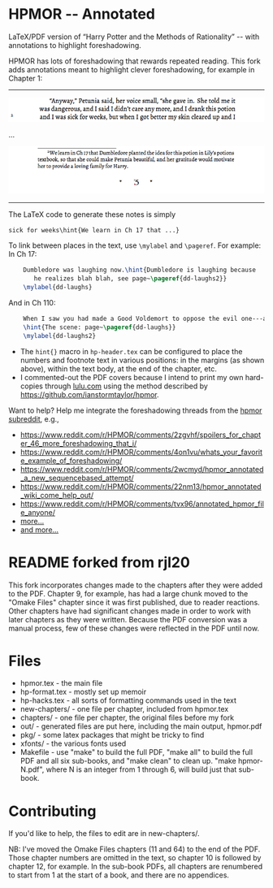 HPMOR -- Annotated
===================

LaTeX/PDF version of “Harry Potter and the Methods of Rationality” -- with annotations to highlight foreshadowing.

HPMOR has lots of foreshadowing that rewards repeated reading. This fork adds annotations meant to highlight clever foreshadowing, for example in Chapter 1:

---

![Foreshadowing text](Pictures/foreshadow-ex1.png)

...

![Foreshadowing footnote](Pictures/foreshadow-ex2.png)

---

The LaTeX code to generate these notes is simply

    sick for weeks\hint{We learn in Ch 17 that ...}

To link between places in the text, use `\mylabel` and `\pageref`. For example: In Ch 17:

```latex
    Dumbledore was laughing now.\hint{Dumbledore is laughing because 
       he realizes blah blah, see page~\pageref{dd-laughs2}}
    \mylabel{dd-laughs}
```

And in Ch 110: 

```latex
    When I saw you had made a Good Voldemort to oppose the evil one---ah, how I laughed!
    \hint{The scene: page~\pageref{dd-laughs}}
    \mylabel{dd-laughs2}
```

- The `hint{}` macro in `hp-header.tex` can be configured to place the numbers and footnote text in various positions: in the margins (as shown above), within the text body, at the end of the chapter, etc.
- I commented-out the PDF covers because I intend to print my own hard-copies through [lulu.com](https://www.lulu.com/) using the method described by  <https://github.com/ianstormtaylor/hpmor>.


Want to help? Help me integrate the foreshadowing threads from the [hpmor subreddit](https://www.reddit.com/r/hpmor), e.g., 

- https://www.reddit.com/r/HPMOR/comments/2zgvhf/spoilers_for_chapter_46_more_foreshadowing_that_i/
- https://www.reddit.com/r/HPMOR/comments/4on1vu/whats_your_favorite_example_of_foreshadowing/
- https://www.reddit.com/r/HPMOR/comments/2wcmyd/hpmor_annotated_a_new_sequencebased_attempt/
- https://www.reddit.com/r/HPMOR/comments/22nm13/hpmor_annotated_wiki_come_help_out/
- https://www.reddit.com/r/HPMOR/comments/tvx96/annotated_hpmor_file_anyone/
- [more...](https://www.google.com/search?q=annotation+site%3Areddit.com%2Fr%2Fhpmor)
- [and more...](https://www.google.com/search?q=foreshadowing+site%3Areddit.com%2Fr%2Fhpmor)




README forked from rjl20
=========================


This fork incorporates changes made to the chapters after they were added to 
the PDF. Chapter 9, for example, has had a large chunk moved to the 
"Omake Files" chapter since it was first published, due to reader reactions.
Other chapters have had significant changes made in order to work with later
chapters as they were written. Because the PDF conversion was a manual process,
few of these changes were reflected in the PDF until now.


Files
=====

* hpmor.tex - the main file
* hp-format.tex - mostly set up memoir
* hp-hacks.tex - all sorts of formatting commands used in the text
* new-chapters/ - one file per chapter, included from hpmor.tex
* chapters/ - one file per chapter, the original files before my fork
* out/ - generated files are put here, including the main output, hpmor.pdf
* pkg/ - some latex packages that might be tricky to find
* xfonts/ - the various fonts used
* Makefile - use "make" to build the full PDF, "make all" to build the full PDF and all six sub-books, and "make clean" to clean up. "make hpmor-N.pdf", where N is an integer from 1 through 6, will build just that sub-book.



Contributing
============

If you'd like to help, the files to edit are in new-chapters/. 

NB: I've moved the Omake Files chapters (11 and 64) to the end of the PDF. Those chapter 
numbers are omitted in the text, so chapter 10 is followed by chapter 12, for example.
In the sub-book PDFs, all chapters are renumbered to start from 1 at the start of a book,
and there are no appendices.

